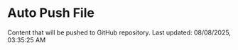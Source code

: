# Auto Push File

Content that will be pushed to GitHub repository.
Last updated: 08/08/2025, 03:35:25 AM